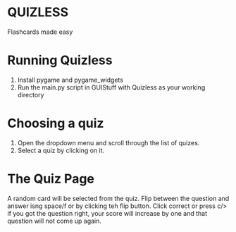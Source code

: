 # QUIZLESS
Flashcards made easy

# Running Quizless
1. Install pygame and pygame_widgets
2. Run the main.py script in GUIStuff with Quizless as your working directory

# Choosing a quiz
1. Open the dropdown menu and scroll through the list of quizes.
2. Select a quiz by clicking on it.

# The Quiz Page
A random card will be selected from the quiz. Flip between the question and answer isng space/f or by clicking teh flip button. Click correct or press c/> if you got the question right, your score will increase by one and that question will not come up again.
